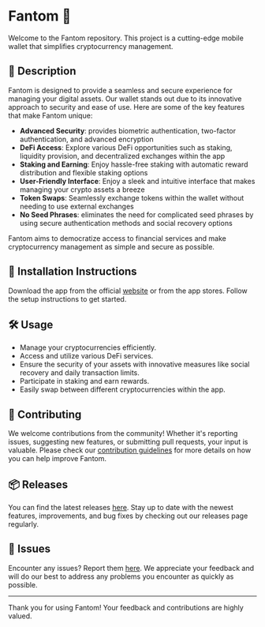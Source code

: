 
# Fantom 🚀

Welcome to the Fantom repository. This project is a cutting-edge mobile wallet that simplifies cryptocurrency management.

## 📜 Description

Fantom is designed to provide a seamless and secure experience for managing your digital assets. Our wallet stands out due to its innovative approach to security and ease of use. Here are some of the key features that make Fantom unique:

- **Advanced Security**: provides biometric authentication, two-factor authentication, and advanced encryption
- **DeFi Access**: Explore various DeFi opportunities such as staking, liquidity provision, and decentralized exchanges within the app
- **Staking and Earning**: Enjoy hassle-free staking with automatic reward distribution and flexible staking options
- **User-Friendly Interface**: Enjoy a sleek and intuitive interface that makes managing your crypto assets a breeze
- **Token Swaps**: Seamlessly exchange tokens within the wallet without needing to use external exchanges
- **No Seed Phrases**: eliminates the need for complicated seed phrases by using secure authentication methods and social recovery options

Fantom aims to democratize access to financial services and make cryptocurrency management as simple and secure as possible.

## 🚀 Installation Instructions

Download the app from the official [website](https://www.example.com) or from the app stores. Follow the setup instructions to get started.

## 🛠️ Usage

- Manage your cryptocurrencies efficiently.
- Access and utilize various DeFi services.
- Ensure the security of your assets with innovative measures like social recovery and daily transaction limits.
- Participate in staking and earn rewards.
- Easily swap between different cryptocurrencies within the app.

## 🤝 Contributing

We welcome contributions from the community! Whether it's reporting issues, suggesting new features, or submitting pull requests, your input is valuable. Please check our [contribution guidelines](../../contributing) for more details on how you can help improve Fantom.

## 📦 Releases

You can find the latest releases [here](../../releases). Stay up to date with the newest features, improvements, and bug fixes by checking out our releases page regularly.

## 🐛 Issues

Encounter any issues? Report them [here](../../issues). We appreciate your feedback and will do our best to address any problems you encounter as quickly as possible.

---

Thank you for using Fantom! Your feedback and contributions are highly valued.
